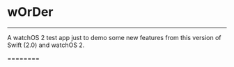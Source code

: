# wOrDer
--------
A watchOS 2 test app just to demo some new features from this version of Swift (2.0) and watchOS 2.

========

